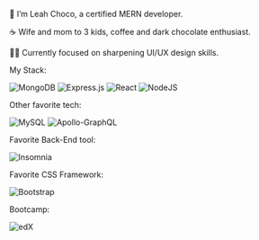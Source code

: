 :dizzy: I’m Leah Choco, a certified MERN developer.

:coffee: Wife and mom to 3 kids, coffee and dark chocolate enthusiast.

:woman_student: Currently focused on sharpening UI/UX design skills.

My Stack: 

![MongoDB](https://img.shields.io/badge/MongoDB-%234ea94b.svg?style=for-the-badge&logo=mongodb&logoColor=white)
![Express.js](https://img.shields.io/badge/express.js-%23404d59.svg?style=for-the-badge&logo=express&logoColor=%2361DAFB)
![React](https://img.shields.io/badge/react-%2320232a.svg?style=for-the-badge&logo=react&logoColor=%2361DAFB)
![NodeJS](https://img.shields.io/badge/node.js-6DA55F?style=for-the-badge&logo=node.js&logoColor=white)

Other favorite tech: 

![MySQL](https://img.shields.io/badge/mysql-%2300f.svg?style=for-the-badge&logo=mysql&logoColor=white)
![Apollo-GraphQL](https://img.shields.io/badge/-ApolloGraphQL-311C87?style=for-the-badge&logo=apollo-graphql)


Favorite Back-End tool:

![Insomnia](https://img.shields.io/badge/Insomnia-black?style=for-the-badge&logo=insomnia&logoColor=5849BE)

Favorite CSS Framework:

![Bootstrap](https://img.shields.io/badge/bootstrap-%23563D7C.svg?style=for-the-badge&logo=bootstrap&logoColor=white)

Bootcamp:

![edX](https://img.shields.io/badge/edX-%2302262B.svg?style=for-the-badge&logo=edX&logoColor=white)






<!---
leah-choco/leah-choco is a ✨ special ✨ repository because its `README.md` (this file) appears on your GitHub profile.
You can click the Preview link to take a look at your changes.
--->
